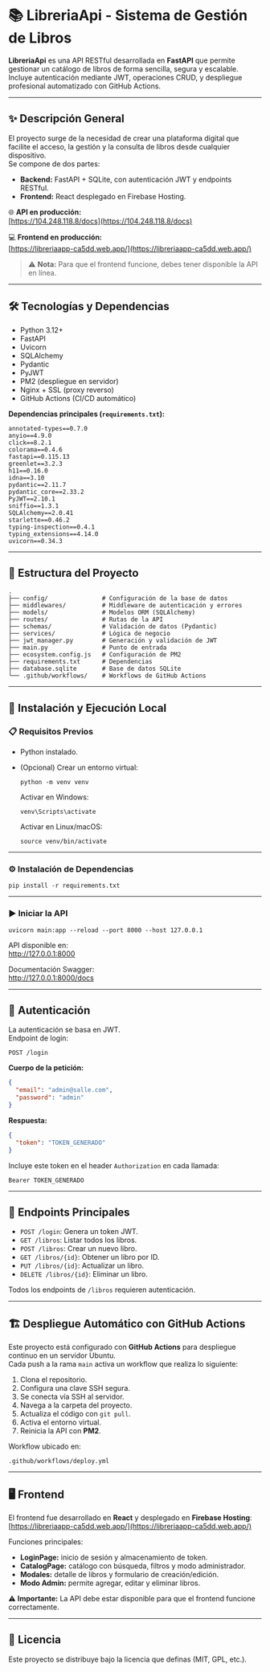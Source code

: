 # 📚 LibreriaApi - Sistema de Gestión de Libros

**LibreriaApi** es una API RESTful desarrollada en **FastAPI** que permite gestionar un catálogo de libros de forma sencilla, segura y escalable.  
Incluye autenticación mediante JWT, operaciones CRUD, y despliegue profesional automatizado con GitHub Actions.

---

## ✨ Descripción General

El proyecto surge de la necesidad de crear una plataforma digital que facilite el acceso, la gestión y la consulta de libros desde cualquier dispositivo.  
Se compone de dos partes:

- **Backend:** FastAPI + SQLite, con autenticación JWT y endpoints RESTful.
- **Frontend:** React desplegado en Firebase Hosting.

🌐 **API en producción:**  
[https://104.248.118.8/docs](https://104.248.118.8/docs)

💻 **Frontend en producción:**  
[https://libreriaapp-ca5dd.web.app/](https://libreriaapp-ca5dd.web.app/)  
> ⚠️ **Nota:** Para que el frontend funcione, debes tener disponible la API en línea.

---

## 🛠️ Tecnologías y Dependencias

- Python 3.12+
- FastAPI
- Uvicorn
- SQLAlchemy
- Pydantic
- PyJWT
- PM2 (despliegue en servidor)
- Nginx + SSL (proxy reverso)
- GitHub Actions (CI/CD automático)

**Dependencias principales (`requirements.txt`):**

```
annotated-types==0.7.0
anyio==4.9.0
click==8.2.1
colorama==0.4.6
fastapi==0.115.13
greenlet==3.2.3
h11==0.16.0
idna==3.10
pydantic==2.11.7
pydantic_core==2.33.2
PyJWT==2.10.1
sniffio==1.3.1
SQLAlchemy==2.0.41
starlette==0.46.2
typing-inspection==0.4.1
typing_extensions==4.14.0
uvicorn==0.34.3
```

---

## 📂 Estructura del Proyecto

```
.
├── config/               # Configuración de la base de datos
├── middlewares/          # Middleware de autenticación y errores
├── models/               # Modelos ORM (SQLAlchemy)
├── routes/               # Rutas de la API
├── schemas/              # Validación de datos (Pydantic)
├── services/             # Lógica de negocio
├── jwt_manager.py        # Generación y validación de JWT
├── main.py               # Punto de entrada
├── ecosystem.config.js   # Configuración de PM2
├── requirements.txt      # Dependencias
├── database.sqlite       # Base de datos SQLite
└── .github/workflows/    # Workflows de GitHub Actions
```

---

## 🚀 Instalación y Ejecución Local

### 📋 Requisitos Previos

- Python instalado.
- (Opcional) Crear un entorno virtual:

  ```
  python -m venv venv
  ```

  Activar en Windows:
  ```
  venv\Scripts\activate
  ```

  Activar en Linux/macOS:
  ```
  source venv/bin/activate
  ```

---

### ⚙️ Instalación de Dependencias

```
pip install -r requirements.txt
```

---

### ▶️ Iniciar la API

```
uvicorn main:app --reload --port 8000 --host 127.0.0.1
```

API disponible en:  
http://127.0.0.1:8000

Documentación Swagger:  
http://127.0.0.1:8000/docs

---

## 🔐 Autenticación

La autenticación se basa en JWT.  
Endpoint de login:

```
POST /login
```

**Cuerpo de la petición:**

```json
{
  "email": "admin@salle.com",
  "password": "admin"
}
```

**Respuesta:**

```json
{
  "token": "TOKEN_GENERADO"
}
```

Incluye este token en el header `Authorization` en cada llamada:

```
Bearer TOKEN_GENERADO
```

---

## 📑 Endpoints Principales

- `POST /login`: Genera un token JWT.
- `GET /libros`: Listar todos los libros.
- `POST /libros`: Crear un nuevo libro.
- `GET /libros/{id}`: Obtener un libro por ID.
- `PUT /libros/{id}`: Actualizar un libro.
- `DELETE /libros/{id}`: Eliminar un libro.

Todos los endpoints de `/libros` requieren autenticación.

---

## 🏗️ Despliegue Automático con GitHub Actions

Este proyecto está configurado con **GitHub Actions** para despliegue continuo en un servidor Ubuntu.  
Cada push a la rama `main` activa un workflow que realiza lo siguiente:

1. Clona el repositorio.
2. Configura una clave SSH segura.
3. Se conecta vía SSH al servidor.
4. Navega a la carpeta del proyecto.
5. Actualiza el código con `git pull`.
6. Activa el entorno virtual.
7. Reinicia la API con **PM2**.

Workflow ubicado en:

```
.github/workflows/deploy.yml
```

---

## 🖥️ Frontend

El frontend fue desarrollado en **React** y desplegado en **Firebase Hosting**:  
[https://libreriaapp-ca5dd.web.app/](https://libreriaapp-ca5dd.web.app/)

Funciones principales:

- **LoginPage:** inicio de sesión y almacenamiento de token.
- **CatalogPage:** catálogo con búsqueda, filtros y modo administrador.
- **Modales:** detalle de libros y formulario de creación/edición.
- **Modo Admin:** permite agregar, editar y eliminar libros.

⚠️ **Importante:** La API debe estar disponible para que el frontend funcione correctamente.

---

## 📝 Licencia

Este proyecto se distribuye bajo la licencia que definas (MIT, GPL, etc.).
